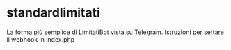 # standardlimitati
La forma più semplice di LimitatiBot vista su Telegram. Istruzioni per settare il webhook in index.php
